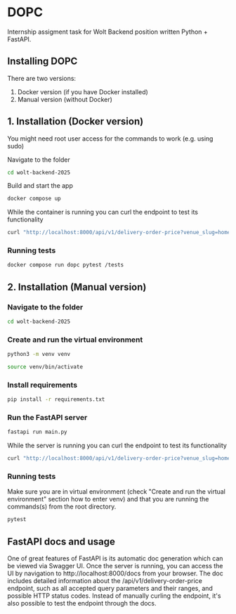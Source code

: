 # DOPC

Internship assigment task for Wolt Backend position written Python + FastAPI.

## Installing DOPC

There are two versions:

1. Docker version (if you have Docker installed)
2. Manual version (without Docker)

## 1. Installation (Docker version)

You might need root user access for the commands to work (e.g. using sudo)

Navigate to the folder

```bash
cd wolt-backend-2025
```

Build and start the app

```bash
docker compose up
```

While the container is running you can curl the endpoint to test its functionality

```bash
curl "http://localhost:8000/api/v1/delivery-order-price?venue_slug=home-assignment-venue-helsinki&cart_value=1000&user_lat=60.17094&user_lon=24.93087"
```

### Running tests

```bash
docker compose run dopc pytest /tests
```

## 2. Installation (Manual version)

### Navigate to the folder

```bash
cd wolt-backend-2025
```

### Create and run the virtual environment

```bash
python3 -m venv venv
```

```bash
source venv/bin/activate
```

### Install requirements

```bash
pip install -r requirements.txt
```

### Run the FastAPI server

```bash
fastapi run main.py
```

While the server is running you can curl the endpoint to test its functionality

```bash
curl "http://localhost:8000/api/v1/delivery-order-price?venue_slug=home-assignment-venue-helsinki&cart_value=1000&user_lat=60.17094&user_lon=24.93087"
```

### Running tests

Make sure you are in virtual environment (check "Create and run the virtual environment" section how to enter venv) and that you are running the commands(s) from the root directory.

```bash
pytest
```

## FastAPI docs and usage

One of great features of FastAPI is its automatic doc generation which can be viewed via Swagger UI. Once the server is running, you can access the UI by navigation to http://localhost:8000/docs from your browser. The doc includes detailed information about the /api/v1/delivery-order-price endpoint, such as all accepted query parameters and their ranges, and possible HTTP status codes. Instead of manually curling the endpoint, it's also possible to test the endpoint through the docs.
